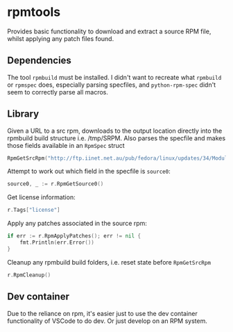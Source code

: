 # rpmtools

Provides basic functionality to download and extract a source RPM file, whilst
applying any patch files found.

## Dependencies

The tool `rpmbuild` must be installed. I didn't want to recreate what `rpmbuild`
or `rpmspec` does, especially parsing specfiles, and `python-rpm-spec` didn't
seem to correctly parse all macros.

## Library

Given a URL to a src rpm, downloads to the output location directly into the 
rpmbuild build structure i.e. /tmp/SRPM. Also parses the specfile and makes
those fields available in an `RpmSpec` struct
```go
RpmGetSrcRpm("http://ftp.iinet.net.au/pub/fedora/linux/updates/34/Modular/SRPMS/Packages/c/cri-o-1.20.0-1.module_f34+10489+4277ba4d.src.rpm", "/tmp/")
```

Attempt to work out which field in the specfile is `source0`:

```go
source0, _ := r.RpmGetSource0()
```

Get license information: 

```go
r.Tags["license"]
```

Apply any patches associated in the source rpm:

```go
if err := r.RpmApplyPatches(); err != nil {
    fmt.Println(err.Error())
}
```

Cleanup any rpmbuild build folders, i.e. reset state before `RpmGetSrcRpm`

```go
r.RpmCleanup()
```

## Dev container

Due to the reliance on rpm, it's easier just to use the dev container
functionality of VSCode to do dev. Or just develop on an RPM system.